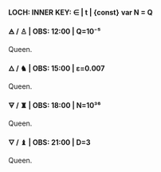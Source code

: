 

**LOCH: INNER**
**KEY:  ∈ | t | {const}**
**var N = Q** 

**🜁  / ♙ | OBS: 12:00 | Q=10⁻⁵**

Queen.

**🜂 / ♞  | OBS: 15:00 | ε=0.007**

Queen.


**🜃 / ♜  | OBS: 18:00 | N=10³⁶**

Queen.

**🜄 / ♝ | OBS: 21:00 | D=3**

Queen.
